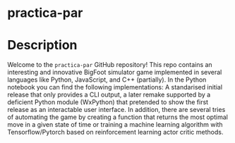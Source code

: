 # practica-par

# Description

Welcome to the ``practica-par`` GitHub repository! This repo contains an interesting and innovative BigFoot simulator game implemented in several languages like Python, JavaScript, and C++ (partially). In the Python notebook you can find the following implementations: A standarised initial release that only provides a CLI output, a later remake supported by a deficient Python module (WxPython) that pretended to show the first release as an interactable user interface. In addition, there are several tries of automating the game by creating a function that returns the most optimal move in a given state of time or training a machine learning algorithm with Tensorflow/Pytorch based on reinforcement learning actor critic methods.
